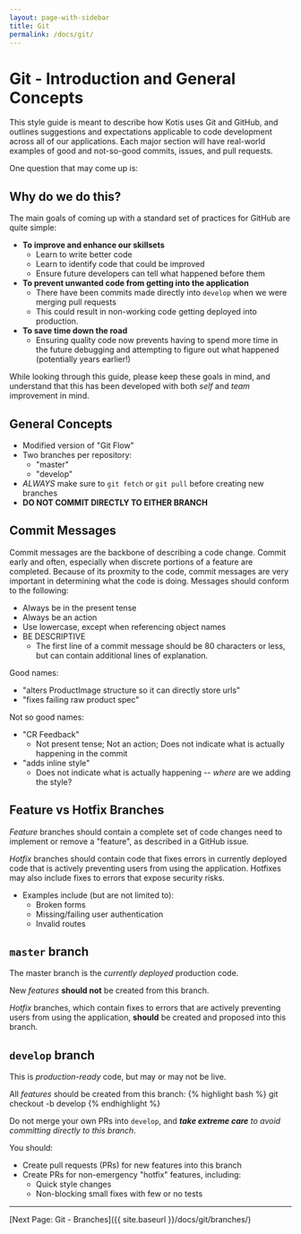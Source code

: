 ```yaml
---
layout: page-with-sidebar
title: Git
permalink: /docs/git/
---
```

# Git - Introduction and General Concepts

This style guide is meant to describe how Kotis uses Git and GitHub, and outlines
suggestions and expectations applicable to code development across all of our
applications.  Each major section will have real-world examples of good and
not-so-good commits, issues, and pull requests.

One question that may come up is:

## Why do we do this?

The main goals of coming up with a standard set of practices for GitHub are quite
simple:

- **To improve and enhance our skillsets**
  - Learn to write better code
  - Learn to identify code that could be improved
  - Ensure future developers can tell what happened before them
- **To prevent unwanted code from getting into the application**
  - There have been commits made directly into `develop` when we were merging
    pull requests
  - This could result in non-working code getting deployed into production.
- **To save time down the road**
  - Ensuring quality code now prevents having to spend more time in the future
    debugging and attempting to figure out what happened (potentially years earlier!)

While looking through this guide, please keep these goals in mind, and understand
that this has been developed with both *self* and *team* improvement in mind.

## General Concepts

- Modified version of "Git Flow"
- Two branches per repository:
  - "master"
  - "develop"
- *ALWAYS* make sure to `git fetch` or `git pull` before creating new branches
- **DO NOT COMMIT DIRECTLY TO EITHER BRANCH**

## Commit Messages

Commit messages are the backbone of describing a code change.  Commit early and
often, especially when discrete portions of a feature are completed.  Because
of its proxmity to the code, commit messages are very important in determining
what the code is doing.  Messages should conform to the following:

- Always be in the present tense
- Always be an action
- Use lowercase, except when referencing object names
- BE DESCRIPTIVE
  - The first line of a commit message should be 80 characters or less, but can
    contain additional lines of explanation.

Good names:

- "alters ProductImage structure so it can directly store urls"
- "fixes failing raw product spec"

Not so good names:

- "CR Feedback"
  - Not present tense; Not an action; Does not indicate what is actually
    happening in the commit
- "adds inline style"
  - Does not indicate what is actually happening -- *where* are we adding the style?

## Feature vs Hotfix Branches

*Feature* branches should contain a complete set of code changes need to implement
or remove a "feature", as described in a GitHub issue.

*Hotfix* branches should contain code that fixes errors in currently deployed
code that is actively preventing users from using the application.  Hotfixes may
also include fixes to errors that expose security risks.

- Examples include (but are not limited to):
  - Broken forms
  - Missing/failing user authentication
  - Invalid routes

## `master` branch

The master branch is the *currently deployed* production code.

New *features* **should not** be created from this branch.

*Hotfix* branches, which contain fixes to errors that are actively preventing
users from using the application, **should** be created and proposed into this
branch.

## `develop` branch

This is *production-ready* code, but may or may not be live.

All *features* should be created from this branch:
  {% highlight bash %}
  git checkout -b <feature-branch-name> develop
  {% endhighlight %}

Do not merge your own PRs into `develop`, and ***take extreme care*** *to avoid
committing directly to this branch*.

You should:

- Create pull requests (PRs) for new features into this branch
- Create PRs for non-emergency "hotfix" features, including:
  - Quick style changes
  - Non-blocking small fixes with few or no tests

___

[Next Page: Git - Branches]({{ site.baseurl }}/docs/git/branches/)
